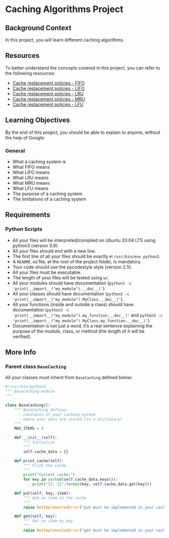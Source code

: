 # Caching Algorithms Project

## Background Context

In this project, you will learn different caching algorithms.

## Resources

To better understand the concepts covered in this project, you can refer to the following resources:

- [Cache replacement policies - FIFO](#)
- [Cache replacement policies - LIFO](#)
- [Cache replacement policies - LRU](#)
- [Cache replacement policies - MRU](#)
- [Cache replacement policies - LFU](#)

## Learning Objectives

By the end of this project, you should be able to explain to anyone, without the help of Google:

### General

- What a caching system is
- What FIFO means
- What LIFO means
- What LRU means
- What MRU means
- What LFU means
- The purpose of a caching system
- The limitations of a caching system

## Requirements

### Python Scripts

- All your files will be interpreted/compiled on Ubuntu 20.04 LTS using python3 (version 3.9).
- All your files should end with a new line.
- The first line of all your files should be exactly `#!/usr/bin/env python3`.
- A `README.md` file, at the root of the project folder, is mandatory.
- Your code should use the pycodestyle style (version 2.5).
- All your files must be executable.
- The length of your files will be tested using `wc`.
- All your modules should have documentation (`python3 -c 'print(__import__("my_module").__doc__)'`).
- All your classes should have documentation (`python3 -c 'print(__import__("my_module").MyClass.__doc__)'`).
- All your functions (inside and outside a class) should have documentation (`python3 -c 'print(__import__("my_module").my_function.__doc__)'` and `python3 -c 'print(__import__("my_module").MyClass.my_function.__doc__)'`).
- Documentation is not just a word, it’s a real sentence explaining the purpose of the module, class, or method (the length of it will be verified).

## More Info

### Parent class `BaseCaching`

All your classes must inherit from `BaseCaching` defined below:

```python
#!/usr/bin/python3
""" BaseCaching module
"""

class BaseCaching():
    """ BaseCaching defines:
      - constants of your caching system
      - where your data are stored (in a dictionary)
    """
    MAX_ITEMS = 4

    def __init__(self):
        """ Initialize
        """
        self.cache_data = {}

    def print_cache(self):
        """ Print the cache
        """
        print("Current cache:")
        for key in sorted(self.cache_data.keys()):
            print("{}: {}".format(key, self.cache_data.get(key)))

    def put(self, key, item):
        """ Add an item in the cache
        """
        raise NotImplementedError("put must be implemented in your cache class")

    def get(self, key):
        """ Get an item by key
        """
        raise NotImplementedError("get must be implemented in your cache class")
